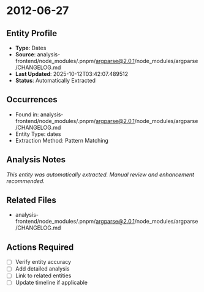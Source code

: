 # 2012-06-27

## Entity Profile
- **Type**: Dates
- **Source**: analysis-frontend/node_modules/.pnpm/argparse@2.0.1/node_modules/argparse/CHANGELOG.md
- **Last Updated**: 2025-10-12T03:42:07.489512
- **Status**: Automatically Extracted

## Occurrences
- Found in: analysis-frontend/node_modules/.pnpm/argparse@2.0.1/node_modules/argparse/CHANGELOG.md
- Entity Type: dates
- Extraction Method: Pattern Matching

## Analysis Notes
*This entity was automatically extracted. Manual review and enhancement recommended.*

## Related Files
- analysis-frontend/node_modules/.pnpm/argparse@2.0.1/node_modules/argparse/CHANGELOG.md

## Actions Required
- [ ] Verify entity accuracy
- [ ] Add detailed analysis
- [ ] Link to related entities
- [ ] Update timeline if applicable
